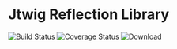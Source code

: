 # Jtwig Reflection Library

[![Build Status](https://travis-ci.org/jtwig/jtwig-reflection.svg?branch=master)](https://travis-ci.org/jtwig/jtwig-reflection)
[![Coverage Status](https://coveralls.io/repos/jtwig/jtwig-reflection/badge.svg?branch=master&service=github)](https://coveralls.io/github/jtwig/jtwig-reflection?branch=master)
[![Download](https://api.bintray.com/packages/jtwig/maven/jtwig-reflection/images/download.svg) ](https://bintray.com/jtwig/maven/jtwig-reflection/_latestVersion)
